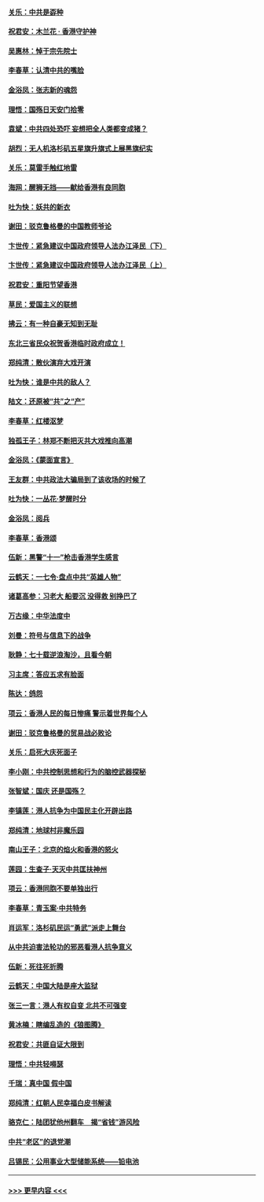 #### [关乐：中共是孬种](../pages/nsc993/n11582099.md?t=10112001) 
#### [祝君安：木兰花 · 香港守护神](../pages/nsc993/n11581782.md?t=10112001) 
#### [吴惠林：悼于宗先院士](../pages/nsc993/n11580283.md?t=10112001) 
#### [李春草：认清中共的嘴脸](../pages/nsc993/n11579954.md?t=10112001) 
#### [金浴凤：张志新的魂怨](../pages/nsc993/n11579913.md?t=10112001) 
#### [理悟：国殇日天安门拾零](../pages/nsc993/n11579843.md?t=10112001) 
#### [袁斌：中共四处恐吓 妄想把全人类都变成猪？](../pages/nsc993/n11579814.md?t=10112001) 
#### [胡烈：无人机洛杉矶五星旗升旗式上展黑旗纪实](../pages/nsc993/n11579322.md?t=10112001) 
#### [关乐：莫雷手触红地雷](../pages/nsc993/n11577862.md?t=10112001) 
#### [海网：醒狮无挡——献给香港有良同胞](../pages/nsc993/n11577835.md?t=10112001) 
#### [吐为快：妖共的新衣](../pages/nsc993/n11577575.md?t=10112001) 
#### [谢田：驳克鲁格曼的中国教师爷论](../pages/nsc993/n11575034.md?t=10112001) 
#### [卞世传：紧急建议中国政府领导人法办江泽民（下）](../pages/nsc993/n11573390.md?t=10112001) 
#### [卞世传：紧急建议中国政府领导人法办江泽民（上）](../pages/nsc993/n11573208.md?t=10112001) 
#### [祝君安：重阳节望香港](../pages/nsc993/n11573190.md?t=10112001) 
#### [草民：爱国主义的联想](../pages/nsc993/n11572333.md?t=10112001) 
#### [拂云：有一种自豪无知到无耻](../pages/nsc993/n11572006.md?t=10112001) 
#### [东北三省民众祝贺香港临时政府成立！](../pages/nsc993/n11571215.md?t=10112001) 
#### [郑纯清：散伙演弃大戏开演](../pages/nsc993/n11570826.md?t=10112001) 
#### [吐为快：谁是中共的敌人？](../pages/nsc993/n11570817.md?t=10112001) 
#### [陆文：还原被“共”之“产”](../pages/nsc993/n11570798.md?t=10112001) 
#### [李春草：红楼沤梦](../pages/nsc993/n11569673.md?t=10112001) 
#### [独孤王子：林郑不断把灭共大戏推向高潮](../pages/nsc993/n11569381.md?t=10112001) 
#### [金浴凤：《蒙面宣言》](../pages/nsc993/n11569368.md?t=10112001) 
#### [王友群：中共政法大骗局到了该收场的时候了](../pages/nsc993/n11568940.md?t=10112001) 
#### [吐为快：一丛花‧梦醒时分](../pages/nsc993/n11567491.md?t=10112001) 
#### [金浴凤：阅兵](../pages/nsc993/n11567454.md?t=10112001) 
#### [李春草：香港颂](../pages/nsc993/n11567444.md?t=10112001) 
#### [伍新：黑警“十一”枪击香港学生感言](../pages/nsc993/n11567426.md?t=10112001) 
#### [云鹤天：一七令‧盘点中共“英雄人物”](../pages/nsc993/n11567091.md?t=10112001) 
#### [诸葛高参：习老大 船要沉 没得救 别挣巴了](../pages/nsc993/n11566976.md?t=10112001) 
#### [万古缘：中华法度中](../pages/nsc993/n11566726.md?t=10112001) 
#### [刘曼：符号与信息下的战争](../pages/nsc993/n11564655.md?t=10112001) 
#### [耿静：七十载逆浪淘沙，且看今朝](../pages/nsc993/n11564520.md?t=10112001) 
#### [习主席：答应五求有脸面](../pages/nsc993/n11563953.md?t=10112001) 
#### [陈达：鸽怨](../pages/nsc993/n11561879.md?t=10112001) 
#### [项云：香港人民的每日惨痛  警示着世界每个人](../pages/nsc993/n11559273.md?t=10112001) 
#### [谢田：驳克鲁格曼的贸易战必败论](../pages/nsc993/n11555840.md?t=10112001) 
#### [关乐：启死大庆死面子](../pages/nsc993/n11556823.md?t=10112001) 
#### [李小刚：中共控制思想和行为的脑控武器探秘](../pages/nsc993/n11556776.md?t=10112001) 
#### [张智斌：国庆  还是国殇？](../pages/nsc993/n11556617.md?t=10112001) 
#### [李镇莲：港人抗争为中国民主化开辟出路](../pages/nsc993/n11556570.md?t=10112001) 
#### [郑纯清：地球村非魔乐园](../pages/nsc993/n11555415.md?t=10112001) 
#### [南山王子：北京的焰火和香港的怒火](../pages/nsc993/n11555318.md?t=10112001) 
#### [莲园：生查子·天灭中共匡扶神州](../pages/nsc993/n11555302.md?t=10112001) 
#### [项云：香港同胞不要单独出行](../pages/nsc993/n11555276.md?t=10112001) 
#### [李春草：青玉案‧中共特务](../pages/nsc993/n11552356.md?t=10112001) 
#### [肖运军：洛杉矶民运“勇武”派走上舞台](../pages/nsc993/n11551595.md?t=10112001) 
#### [从中共迫害法轮功的邪恶看港人抗争意义](../pages/nsc993/n11540858.md?t=10112001) 
#### [伍新：死往死折腾](../pages/nsc993/n11550174.md?t=10112001) 
#### [云鹤天：中国大陆是座大监狱](../pages/nsc993/n11550155.md?t=10112001) 
#### [张三一言：港人有权自变 北共不可强变](../pages/nsc993/n11550132.md?t=10112001) 
#### [黄冰楠：瞎编乱造的《狼图腾》](../pages/nsc993/n11550082.md?t=10112001) 
#### [祝君安：共匪自证大限到](../pages/nsc993/n11550041.md?t=10112001) 
#### [理悟：中共轻嘚瑟](../pages/nsc993/n11547978.md?t=10112001) 
#### [千瑞：真中国 假中国](../pages/nsc993/n11547865.md?t=10112001) 
#### [郑纯清：红朝人民幸福白皮书解读](../pages/nsc993/n11547499.md?t=10112001) 
#### [骆克仁：陆团犹他州翻车　揭“省钱”游风险](../pages/nsc993/n11546977.md?t=10112001) 
#### [中共“老区”的退党潮](../pages/nsc993/n11545995.md?t=10112001) 
#### [吕锡民：公用事业大型储能系统——铅电池](../pages/nsc993/n11545701.md?t=10112001) 

----
#### [ >>> 更早内容 <<< ](../indexes/nsc993-earlier.md)
